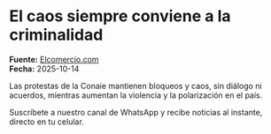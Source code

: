 # El caos siempre conviene a la criminalidad

**Fuente:** [Elcomercio.com](https://www.elcomercio.com/opinion/caos-siempre-conviene-criminalidad-saudia-levoyer-columnista/)  
**Fecha:** 2025-10-14

Las protestas de la Conaie mantienen bloqueos y caos, sin diálogo ni acuerdos, mientras aumentan la violencia y la polarización en el país.

Suscríbete a nuestro canal de WhatsApp y recibe noticias al instante, directo en tu celular.
